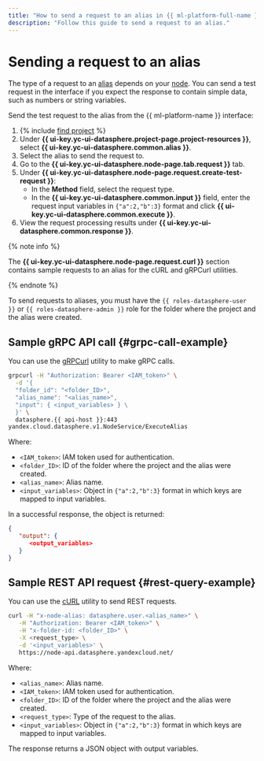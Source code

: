 ```yaml
---
title: "How to send a request to an alias in {{ ml-platform-full-name }}"
description: "Follow this guide to send a request to an alias."
---
```


# Sending a request to an alias

The type of a request to an [alias](../../concepts/deploy/index.md#alias) depends on your [node](../../concepts/deploy/index.md#node). You can send a test request in the interface if you expect the response to contain simple data, such as numbers or string variables.

Send the test request to the alias from the {{ ml-platform-name }} interface:

1. {% include [find project](../../../_includes/datasphere/ui-find-project.md) %}
1. Under **{{ ui-key.yc-ui-datasphere.project-page.project-resources }}**, select **{{ ui-key.yc-ui-datasphere.common.alias }}**.
1. Select the alias to send the request to.
1. Go to the **{{ ui-key.yc-ui-datasphere.node-page.tab.request }}** tab.
1. Under **{{ ui-key.yc-ui-datasphere.node-page.request.create-test-request }}**:
   * In the **Method** field, select the request type.
   * In the **{{ ui-key.yc-ui-datasphere.common.input }}** field, enter the request input variables in `{"a":2,"b":3}` format and click **{{ ui-key.yc-ui-datasphere.common.execute }}**.
1. View the request processing results under **{{ ui-key.yc-ui-datasphere.common.response }}**.

{% note info %}

The **{{ ui-key.yc-ui-datasphere.node-page.request.curl }}** section contains sample requests to an alias for the cURL and gRPCurl utilities.

{% endnote %}

To send requests to aliases, you must have the `{{ roles-datasphere-user }}` or `{{ roles-datasphere-admin }}` role for the folder where the project and the alias were created.

## Sample gRPC API call {#grpc-call-example}

You can use the [gRPCurl](https://github.com/fullstorydev/grpcurl) utility to make gRPC calls.

```bash
grpcurl -H "Authorization: Bearer <IAM_token>" \
  -d '{
  "folder_id": "<folder_ID>",
  "alias_name": "<alias_name>",
  "input": { <input_variables> } \
  }' \
  datasphere.{{ api-host }}:443
yandex.cloud.datasphere.v1.NodeService/ExecuteAlias
```

Where:

* `<IAM_token>`: IAM token used for authentication.
* `<folder_ID>`: ID of the folder where the project and the alias were created.
* `<alias_name>`: Alias name.
* `<input_variables>`: Object in `{"a":2,"b":3}` format in which keys are mapped to input variables.

In a successful response, the object is returned:

```json
{
   "output": {
      <output_variables>
   }
}
```

## Sample REST API request {#rest-query-example}

You can use the [cURL](https://curl.se) utility to send REST requests.

```bash
curl -H "x-node-alias: datasphere.user.<alias_name>" \
   -H "Authorization: Bearer <IAM_token>" \
   -H "x-folder-id: <folder_ID>" \
   -X <request_type> \
   -d '<input_variables>' \
   https://node-api.datasphere.yandexcloud.net/
```

Where:

* `<alias_name>`: Alias name.
* `<IAM_token>`: IAM token used for authentication.
* `<folder_ID>`: ID of the folder where the project and the alias were created.
* `<request_type>`: Type of the request to the alias.
* `<input_variables>`: Object in `{"a":2,"b":3}` format in which keys are mapped to input variables.

The response returns a JSON object with output variables.
